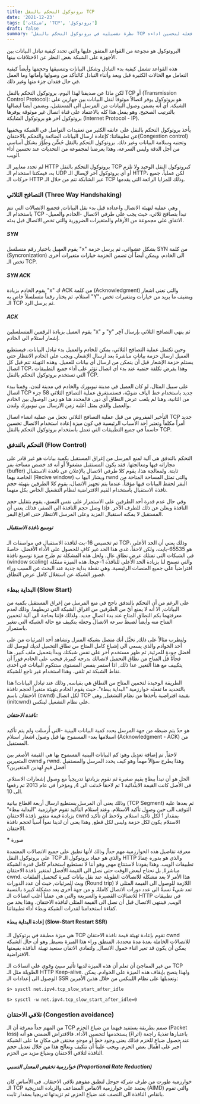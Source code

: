 ```yaml
---
title: بروتوكول التحكم بالنقل TCP
date: '2021-12-23'
tags: ['شبكات', 'TCP', 'بروتوكول']
draft: false
summary: 'نظرة تفصيلية في بروتوكول التحكم بالنقل TCP وماذا يمكن للمطور فعله لتحسين اداءه'
---
```


البروتوكول هو مجوعة من القواعد المتفق عليها والتي تحدد كيفية تبادل البيانات بين الأجهزة على الشبكة بغض النظر عن الاختلافات بينها.
  
هذه القواعد تشمل كيفية بدء التبادل وشكل البيانات وتنسيقها وحجمها وأيضاً كيفية التعامل مع الحالات الكثيرة قبل وبعد وأثناء التبادل كالتأكد من وصولها وأمانها وما العمل في حال فقدان جزء منها وغير ذلك.

لكن ماذا عن صديقنا لهذا اليوم، بروتوكول التحكم بالنقل TCP أو (Transmission Control Protocol): هو بروتوكول يوفر اتصالاً موثوقاً لنقل البيانات بين جهازين على الشبكة. أي أنه يضمن وصول البيانات من المرسل الى المستقبل، ويضمن أيضاً ايصالها بالترتيب الصحيح. وهو يفعل هذا كله بالاعتماد على قناة اتصال غير موثوقة يوفرها بروتوكول آخر هو بروتوكول الشابكة (Internet Protocol - IP).

يأخذ بروتوكول التحكم بالنقل على عاتقه الكثير من تعقيدات التواصل في الشبكة ويخفيها عن تطبيقاتنا: كإعادة ارسال البيانات الضائعة والتحكم بالاحتقان(Congestion control) وتجنبه وسلامة البيانات وغير ذلك. بروتوكول التحكم بالنقل حُسٍّن وطُوِّرَ بشكل أساسي من أجل الدقة وليس السرعة، وهذا يعرضنا لمجموعة من التحديات عند تحسين أداء الويب.

لم تحدد معايير الـ HTTP بروتوكول التحكم بالنقل TCP كبروتوكول النقل الوحيد ولا تلزم به، فيمكننا استخدام الـ UDP أو أي بروتوكول آخر لإيصال الـ HTTP، لكن عملياً، جميع حركات الـ HTTP عبر الشابكة تتم من خلال الـ TCP وذلك للمزايا الرائعة التي يقدمها.

### التصافح الثلاثي (Three Way Handshaking)

وهي عملية لتهيئة الاتصال واعداده قبل بدء نقل البيانات, فجميع الاتصالات التي تتم باستخدام الـ TCP تبدأ بتصافح ثلاثي، حيث يجب على طرفي الاتصال -الخادم والعميل- الاتفاق على مجموعة من الأرقام والمتغيرات الضرورية والتي تخص الاتصال قبل بدئه.

##### SYN

يقوم العميل باختيار رقم متسلسل "x" بشكل عشوائي، ثم يرسل حزمة SYN من كلمة (Syncronization) الى الخادم، ويمكن أيضاً أن تضمن الحزمة خيارات متغيرات أٌخرى تخص الـ TCP.

##### SYN ACK

يقوم الخادم بزيادة "x" ك ACK من كلمة (Acknowledgment) والتي تعني اشعار استلام، ثم يختار رقماً متسلسلاً خاص به "Y"، ويضيف ما يريد من خيارات ومتغيرات تخص الـ TCP ثم يرسل الرد.

##### ACK

يقوم العميل بزيادة الرقمين المتسلسلين "x" و "y" ثم ينهي التصافح الثلاثي بإرسال آخِر إشعار استلام الى الخادم.

وحين تكتمل عملية التصافح الثلاثي، يمكن للخادم والعميل بدء تبادل البيانات. فيستطيع العميل ارسال حزمة بياناتٍ مباشرةً بعد ارسال الإشعارـ ويجب على الخادم الانتظار حتى يستلم حزمة الإشعار قبل أن يتمكن من ارسال أي بيانات للعميل. وهذه التهيئة تتم قبل كل اتصال TCP، وهذا يفرض تكلفة حتمية عند بدء أي اتصال تؤثر على أداء جميع التطبيقات التي تستخدم بروتوكول التحكم بالنقل TCP.

على سبيل المثال، لو كان العميل في مدينة نيويورك والخادم في مدينة لندن، وقمنا ببدء اتصال TCP جديد باستخدام خط الياف ضوئيّة، فستستغرق عملية التصافح الثلاثي 58 جزء من الثانية، وهنا لم يلعب عرض النطاق أي دور، فالمحدد هنا هو زمن الوصول بين الخادم والعميل والذي يمثل أغلبه زمن الارسال بين نيويورك ولندن.

التأخير المفروض من قبل عملية التصافح الثلاثي تجعل من عملية انشاء اتصال TCP جديد أمراً مكلفاً وتعتبر أحد الأسباب الرئيسية في كون ميزة إعادة استخدام الاتصال تحسين حاسماً في جميع التطبيقات التي تعمل باستخدام بروتوكول التحكم بالنقل TCP.

### التحكم بالتدفق (Flow Control)

التحكم بالتدفق هي آلية لمنع المرسل من إغراق المستقبل بكمية بيانات هو غير قادر على مجاراته فيها ومعالجتها. فقد يكون المستقبل مشغولاً أو أنه قد خصص مساحة بفر (buffer) ثابتة. ولمعالجة هذا، يقوم كلا طرفي الاتصال بالإعلان عن نافذة الاستقبال الخاصة بهما (Recive window) ويشار اليها ب rwnd والتي تمثل المساحة المتاحة من البفر لحفظ البيانات فيها مؤقتاً. عندما يتم تجهيز الاتصال، يقوم كلا الطرفين بتهيئة حجم نافذة الاستقبال باستخدام القيم الافتراضية لنظام التشغيل الخاص بكل منهما.

وفي حال عدم قدرة أحد الطرفين على الاستمرار على نفس النسق، يقوم بتقليل حجم النافذة ويعلن عن ذلك للطرف الآخر. فإذا وصل حجم النافذة الى الصفر، فذلك يعني أن المستقبل لا يمكنه استقبال المزيد وعلى المرسل الانتظار حتى افراغ البفر.

##### توسيع نافذة الاستقبال

تم تخصيص 16-بت لنافذة الاستقبال في مواصفات الـ TCP، وذلك يعني أن الحد الأعلى هو 65535-بايت، ولكن لاحقاً، غدى هذا الحد غير كافٍ للحصول على الأداء الأفضل، خاصةً في الشبكات التي تمتلك عرض نطاق عالٍ. ولحل هذه المشكلة تم طرح ميزة توسيع نافذة (window scaling) والتي تسمح لنا بزيادة الحد الأعلى للنافذة 1-جيجا. هذه الميزة مفعّلة افتراضياً على جميع المنصات الرئيسية. وهي نقطة بداية جدية عند البحث عن السبب وراء قصور الشبكة عن استغلال كامل عرض النطاق.

### البداية ببطء (Slow Start)

على الرغم من أن التحكم بالتدفق ناجح في منع المرسل من إغراق المستقبل بكمية من البيانات, الا أنه لا يمنع أيًً من الطرفين من اغراق الشبكة التي تربطهما. وذلك لعدم معرفتهما بكم النطاق المتاح عند بدء اتصالٍ جديد. ولذلك فإننا بحاجة الى آلية لتخمين المتاح منه وأيضاً لضبط سرعة الاتصال وجعله يتكييف مع حالة الشبكة التي تتغير باستمرار.

ولنظرب مثالاً على ذلك, تخيَّل أنك متصل بشبكة المنزل وتشاهد أحد المرئيات من على أحد الخوادم والذي يسعى الى إشباع كامل المتاح من نطاق التحميل لديك ليوصل لك أفضل جودةٍ للمرئية, ثم ظهر مستخدم آخر على نفس شبكتك وبدأ بتحميل ملف كبير. هنا فجأةً قل المتاح من نطاق التحميل لاتصالك بدرجة كبيرة, فيجب على الخادم فوراً أن يتكييف مع هذا التغير, عدا ذلك, اذا استمر بنفس المستوى ستتكوم البيانات في احدى نقاط الشبكة ثم تلقى. وهذا استخدام غير ناجع للشبكة.

الطريقة الوحيدة لتخمين المتاح من النطاق هي بقياسه, وذلك عند تبادل البيانات! هذا بالتحديد ما تفعله خوارزمية "البداية ببطء". حيث يقوم الخادم بتهيئة متغيراً لحجم نافذة الاحتقان باسم (cwnd) لكل اتصال TCP بقيمة افتراضية يأخذها من نظام التشغيل, وهي (initcwnd) على نظام التشغيل لينكس.

##### _نافذة الاحتقان_:

هو حدٌ يتم ضبطه من جهة المرسل يحدد كمية البيانات البينية -التي أُرسلت ولم يتم تأكيد استلامها بعد- المسموح بها قبل وصول اشعار استلام (Acknowledgment - ACK) من المستقبل.

لاحقاً, تم إضافة تعديل وهو: كم البيانات البينية المسموح بها هي القيمة الأصغر بين المتغيرين cwnd و rwnd. وهذا يطرح سؤالاً مهماً وهو كيف يحدد المرسل والمستقبل أفضل قيمٍ لهذين المتغيرين؟

الحل هو أن نبدأ ببطءٍ بقيمٍ صغيرة ثم نقوم بزيادتها تدريجياً مع وصول إشعارات الاستلام. في الأصل كانت القيمة الابتدائية 1 ثم لاحقاً حُدثت الى 4, ومؤخراً في عام 2013 تم رفعها الى 10.

وذلك يعني أن المرسل يستطيع ارسال أربعة اقطاع بيانية (TCP Segment) ثم بعدها عليه التوقف الى حين وصول تأكيد الاستلام. وعند استلام التأكيد تقوم خوارزمية "البداية ببطء" بزيادة قيمة متغير نافذة الاحتقان cwnd بمقدار 1 لكل تأكيد استلام. ولاحظ أن تأكيد الاستلام يكون لكل حزمة وليس لكل قطع, وهذا يعني أن لدينا نمواً أُسياً لحجم نافذة الاحتقان.

******\******* صورة

معرفة تفاصيل هذه الخوارزمية مهم جداً, وذلك لأنها تطبق على جميع الاتصالات المعتمدة على بروتوكول النقل TCP والذي هو عماد بروتوكول الـ HTTP والذي هو بدوره عِمادُ تطبيقات الويب. وهذا يقودنا لاستنتاج مهم, وهو أننا لا نستطيع استخدام كامل قدرة الشبكة مباشرةً, بل نحتاج لبعض الوقت حتى نصل الى القيمة الأفضل لمتغير نافذة الاحتقان cwnd. هذا الأمر لا يعد مشكلة للاتصالات الطويلة عند نقل بيانات كبيرة كتحميل الملفات وبث المرئيات, حيث أن عدد الدورات (Round trip) اللازمة للوصول الى القيمة المثلى لا تعد شيءً نسبةً الى عدد دورات الاتصال كاملةً. و من جهة أُخرى يعد مشكلة كبيرة بالنسبة للاتصالات القصيرة والسريعة والتي هي عملياً أغلب اتصالات الـ HTTP في تطبيقات الويب, فينتهي الاتصال قبل أن نصل الى القيمة المثلى لنافذة الاحتقان. وهذا يحد من كفاءة استخدامنا لقدرات الشبكة وبطء أداء تطبيقاتنا.

#### إعادة البداية ببطء (Slow-Start Restart SSR)

هي ميزة مطبقة في برتوكول الـ TCP تقوم بإعادة تهيئة قيمة نافذة الاحتقان cwnd للاتصالات الخاملة بعدة مدة محددة. المنطق وراء هذا الميزة بسيط, وهو أن حال الشبكة يمكن أن يكون قد تغير اثناء خمول الاتصال, ولتفادي الاتقان سنعيد تهيئة النافذة بقيمتها الافتراضية.

من غير المفاجئ أن تعلم أن هذه الميزة لديها تأثير سيئ وقوي على اتصالات الـ TCP الطويلة مثل الـ HTTP Keep-alive. ولهذا ينصح بإيقاف هذه الميزة على الخوادم. يمكن الوصول الى إعدادات الـ SSR وتعديلها على نظام اللينكس من خلال هذين الأمرين:

```
$> sysctl net.ipv4.tcp_slow_start_after_idle

$> sysctl -w net.ipv4.tcp_slow_start_after_idle=0
```

### تلافي الاحتقان (Congestion avoidance)

من المهم جداً معرفة أن الـ TCP صمم بطريقة يستفيد فيهما من ضياع الحزم (Packet loss) باعتبارها تغذيةً راجعة (اثراءً) يستخدمها لتحسين الأداء. فالافتراض الضمني هو أنه عند حصول ضياعٍ للحزم فذلك يعني وجود خطٍ أو موجهٍ محتقن في مكانٍ ما على الشبكة أُجبر على اهمال بعض الحزم. ويجب علينا أن نتكيف ونعالج هذا من خلال تعديل حجم النافذة لتلافي الاحتقان وضياع مزيد من الحزم.

##### خوارزمية تخفيض المعدل النسبي (Proportional Rate Reduction)

خوارزمية طورت من طرف شركة جوجل لتطبق مفوهم تلافي الاحتقان. في الأساس كان الـ TCP يعتمد على خوارزمية الانقاص المضاعف والزيادة التدريجية (AIMD) والتي تقوم بانقاص النافذة الى النصف عند ضياع الحزم, ثم تزيدتها تدريجيا بمقدار ثابت.

